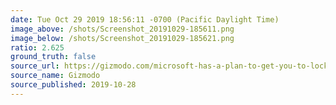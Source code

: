```yaml
---
date: Tue Oct 29 2019 18:56:11 -0700 (Pacific Daylight Time)
image_above: /shots/Screenshot_20191029-185611.png
image_below: /shots/Screenshot_20191029-185621.png
ratio: 2.625
ground_truth: false
source_url: https://gizmodo.com/microsoft-has-a-plan-to-get-you-to-locked-into-the-next-1839416426
source_name: Gizmodo
source_published: 2019-10-28
---
```

